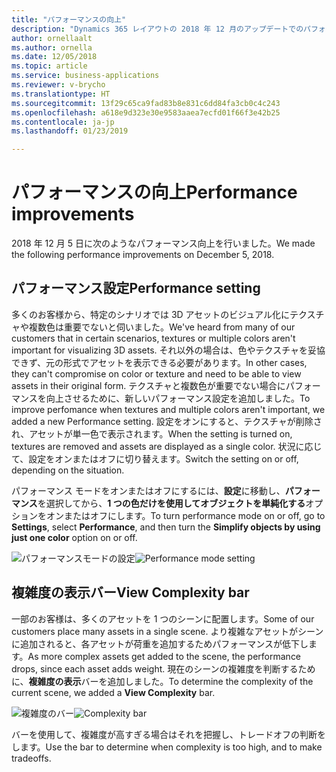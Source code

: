 ```yaml
---
title: "パフォーマンスの向上"
description: "Dynamics 365 レイアウトの 2018 年 12 月のアップデートでのパフォーマンスの向上には、新しいパフォーマンス設定と、シーンが複雑な場合にそれを示すバーが含まれています"
author: ornellaalt
ms.author: ornella
ms.date: 12/05/2018
ms.topic: article
ms.service: business-applications
ms.reviewer: v-brycho
ms.translationtype: HT
ms.sourcegitcommit: 13f29c65ca9fad83b8e831c6dd84fa3cb0c4c243
ms.openlocfilehash: a618e9d323e30e9583aaea7ecfd01f66f3e42b25
ms.contentlocale: ja-jp
ms.lasthandoff: 01/23/2019

---
```


# <a name="performance-improvements"></a><span data-ttu-id="e2f27-103">パフォーマンスの向上</span><span class="sxs-lookup"><span data-stu-id="e2f27-103">Performance improvements</span></span>
<span data-ttu-id="e2f27-104">2018 年 12 月 5 日に次のようなパフォーマンス向上を行いました。</span><span class="sxs-lookup"><span data-stu-id="e2f27-104">We made the following performance improvements on December 5, 2018.</span></span>

## <a name="performance-setting"></a><span data-ttu-id="e2f27-105">パフォーマンス設定</span><span class="sxs-lookup"><span data-stu-id="e2f27-105">Performance setting</span></span>

<span data-ttu-id="e2f27-106">多くのお客様から、特定のシナリオでは 3D アセットのビジュアル化にテクスチャや複数色は重要でないと伺いました。</span><span class="sxs-lookup"><span data-stu-id="e2f27-106">We've heard from many of our customers that in certain scenarios, textures or multiple colors aren't important for visualizing 3D assets.</span></span> <span data-ttu-id="e2f27-107">それ以外の場合は、色やテクスチャを妥協できず、元の形式でアセットを表示できる必要があります。</span><span class="sxs-lookup"><span data-stu-id="e2f27-107">In other cases, they can't compromise on color or texture and need to be able to view assets in their original form.</span></span> <span data-ttu-id="e2f27-108">テクスチャと複数色が重要でない場合にパフォーマンスを向上させるために、新しいパフォーマンス設定を追加しました。</span><span class="sxs-lookup"><span data-stu-id="e2f27-108">To improve perfomance when textures and multiple colors aren't important, we added a new Performance setting.</span></span> <span data-ttu-id="e2f27-109">設定をオンにすると、テクスチャが削除され、アセットが単一色で表示されます。</span><span class="sxs-lookup"><span data-stu-id="e2f27-109">When the setting is turned on, textures are removed and assets are displayed as a single color.</span></span> <span data-ttu-id="e2f27-110">状況に応じて、設定をオンまたはオフに切り替えます。</span><span class="sxs-lookup"><span data-stu-id="e2f27-110">Switch the setting on or off, depending on the situation.</span></span> 

<span data-ttu-id="e2f27-111">パフォーマンス モードをオンまたはオフにするには、**設定**に移動し、**パフォーマンス**を選択してから、**1 つの色だけを使用してオブジェクトを単純化する**オプションをオンまたはオフにします。</span><span class="sxs-lookup"><span data-stu-id="e2f27-111">To turn performance mode on or off, go to **Settings**, select **Performance**, and then turn the **Simplify objects by using just one color** option on or off.</span></span> 

<span data-ttu-id="e2f27-112">![パフォーマンスモードの設定](media/performance-mode-setting.PNG "パフォーマンスモードの設定")</span><span class="sxs-lookup"><span data-stu-id="e2f27-112">![Performance mode setting](media/performance-mode-setting.PNG "Performance mode setting")</span></span> 


## <a name="view-complexity-bar"></a><span data-ttu-id="e2f27-113">複雑度の表示バー</span><span class="sxs-lookup"><span data-stu-id="e2f27-113">View Complexity bar</span></span>
<span data-ttu-id="e2f27-114">一部のお客様は、多くのアセットを 1 つのシーンに配置します。</span><span class="sxs-lookup"><span data-stu-id="e2f27-114">Some of our customers place many assets in a single scene.</span></span> <span data-ttu-id="e2f27-115">より複雑なアセットがシーンに追加されると、各アセットが荷重を追加するためパフォーマンスが低下します。</span><span class="sxs-lookup"><span data-stu-id="e2f27-115">As more complex assets get added to the scene, the performance drops, since each asset adds weight.</span></span> <span data-ttu-id="e2f27-116">現在のシーンの複雑度を判断するために、**複雑度の表示**バーを追加しました。</span><span class="sxs-lookup"><span data-stu-id="e2f27-116">To determine the complexity of the current scene, we added a **View Complexity** bar.</span></span>

<span data-ttu-id="e2f27-117">![複雑度のバー](media/complexity-bar.PNG "複雑度のバー")</span><span class="sxs-lookup"><span data-stu-id="e2f27-117">![Complexity bar](media/complexity-bar.PNG "Complexity bar")</span></span> 

<span data-ttu-id="e2f27-118">バーを使用して、複雑度が高すぎる場合はそれを把握し、トレードオフの判断をします。</span><span class="sxs-lookup"><span data-stu-id="e2f27-118">Use the bar to determine when complexity is too high, and to make tradeoffs.</span></span>

 



